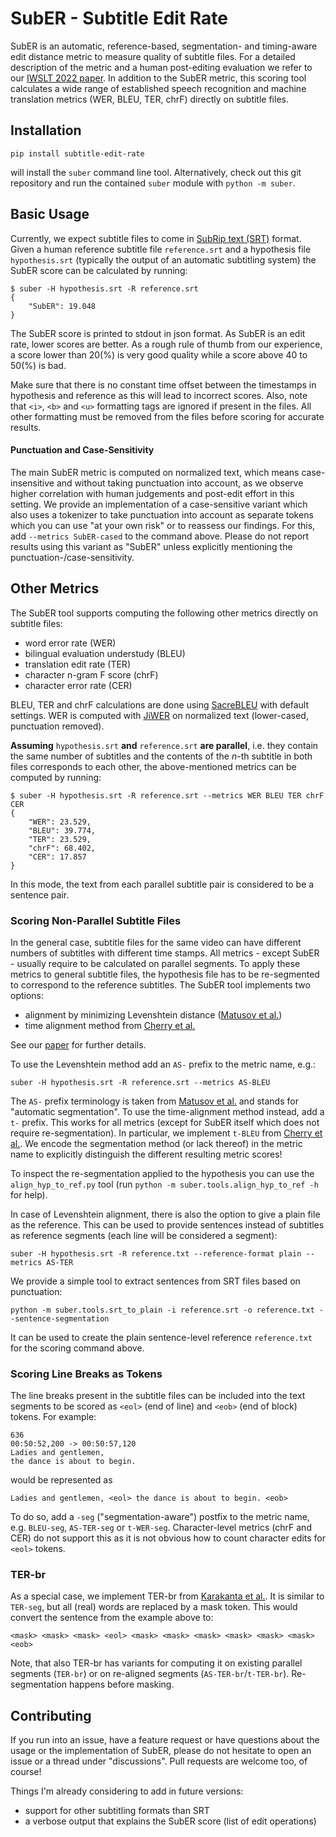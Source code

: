 # SubER - Subtitle Edit Rate

SubER is an automatic, reference-based, segmentation- and timing-aware edit distance metric to measure quality of subtitle files.
For a detailed description of the metric and a human post-editing evaluation we refer to our [IWSLT 2022 paper](https://aclanthology.org/2022.iwslt-1.1.pdf).
In addition to the SubER metric, this scoring tool calculates a wide range of established speech recognition and machine translation metrics (WER, BLEU, TER, chrF) directly on subtitle files.

## Installation
```console
pip install subtitle-edit-rate
```
will install the `suber` command line tool.
Alternatively, check out this git repository and run the contained `suber` module with `python -m suber`.

## Basic Usage
Currently, we expect subtitle files to come in [SubRip text (SRT)](https://en.wikipedia.org/wiki/SubRip) format. Given a human reference subtitle file `reference.srt` and a hypothesis file `hypothesis.srt` (typically the output of an automatic subtitling system) the SubER score can be calculated by running:

```console
$ suber -H hypothesis.srt -R reference.srt
{
    "SubER": 19.048
}
```
The SubER score is printed to stdout in json format. As SubER is an edit rate, lower scores are better. As a rough rule of thumb from our experience, a score lower than 20(%) is very good quality while a score above 40 to 50(%) is bad.

Make sure that there is no constant time offset between the timestamps in hypothesis and reference as this will lead to incorrect scores.
Also, note that `<i>`, `<b>` and `<u>` formatting tags are ignored if present in the files. All other formatting must be removed from the files before scoring for accurate results.

#### Punctuation and Case-Sensitivity
The main SubER metric is computed on normalized text, which means case-insensitive and without taking punctuation into account, as we observe higher correlation with human judgements and post-edit effort in this setting. We provide an implementation of a case-sensitive variant which also uses a tokenizer to take punctuation into account as separate tokens which you can use "at your own risk" or to reassess our findings. For this, add `--metrics SubER-cased` to the command above. Please do not report results using this variant as "SubER" unless explicitly mentioning the punctuation-/case-sensitivity.

## Other Metrics
The SubER tool supports computing the following other metrics directly on subtitle files:

- word error rate (WER)
- bilingual evaluation understudy (BLEU)
- translation edit rate (TER)
- character n-gram F score (chrF)
- character error rate (CER)

BLEU, TER and chrF calculations are done using [SacreBLEU](https://github.com/mjpost/sacrebleu) with default settings. WER is computed with [JiWER](https://github.com/jitsi/jiwer) on normalized text (lower-cased, punctuation removed).

__Assuming__ `hypothesis.srt` __and__ `reference.srt` __are parallel__, i.e. they contain the same number of subtitles and the contents of the _n_-th subtitle in both files corresponds to each other, the above-mentioned metrics can be computed by running:
```console
$ suber -H hypothesis.srt -R reference.srt --metrics WER BLEU TER chrF CER
{
    "WER": 23.529,
    "BLEU": 39.774,
    "TER": 23.529,
    "chrF": 68.402,
    "CER": 17.857
}
```
In this mode, the text from each parallel subtitle pair is considered to be a sentence pair.

### Scoring Non-Parallel Subtitle Files
In the general case, subtitle files for the same video can have different numbers of subtitles with different time stamps. All metrics - except SubER - usually require to be calculated on parallel segments. To apply these metrics to general subtitle files, the hypothesis file has to be re-segmented to correspond to the reference subtitles. The SubER tool implements two options:

- alignment by minimizing Levenshtein distance ([Matusov et al.](https://aclanthology.org/2005.iwslt-1.19.pdf))
- time alignment method from [Cherry et al.](https://www.isca-archive.org/interspeech_2021/cherry21_interspeech.pdf)

See our [paper](https://aclanthology.org/2022.iwslt-1.1.pdf) for further details.

To use the Levenshtein method add an `AS-` prefix to the metric name, e.g.:
```console
suber -H hypothesis.srt -R reference.srt --metrics AS-BLEU
```
The `AS-` prefix terminology is taken from [Matusov et al.](https://aclanthology.org/2005.iwslt-1.19.pdf) and stands for "automatic segmentation".
To use the time-alignment method instead, add a `t-` prefix. This works for all metrics (except for SubER itself which does not require re-segmentation). In particular, we implement `t-BLEU` from [Cherry et al.](https://www.isca-archive.org/interspeech_2021/cherry21_interspeech.pdf). We encode the segmentation method (or lack thereof) in the metric name to explicitly distinguish the different resulting metric scores!

To inspect the re-segmentation applied to the hypothesis you can use the `align_hyp_to_ref.py` tool (run `python -m suber.tools.align_hyp_to_ref -h` for help).

In case of Levenshtein alignment, there is also the option to give a plain file as the reference. This can be used to provide sentences instead of subtitles as reference segments (each line will be considered a segment):

```console
suber -H hypothesis.srt -R reference.txt --reference-format plain --metrics AS-TER
```

We provide a simple tool to extract sentences from SRT files based on punctuation:

```console
python -m suber.tools.srt_to_plain -i reference.srt -o reference.txt --sentence-segmentation
```

It can be used to create the plain sentence-level reference `reference.txt` for the scoring command above.

### Scoring Line Breaks as Tokens
The line breaks present in the subtitle files can be included into the text segments to be scored as `<eol>` (end of line) and `<eob>` (end of block) tokens. For example:

```
636
00:50:52,200 -> 00:50:57,120
Ladies and gentlemen,
the dance is about to begin.
```
would be represented as
```
Ladies and gentlemen, <eol> the dance is about to begin. <eob>
```
To do so, add a `-seg` ("segmentation-aware") postfix to the metric name, e.g. `BLEU-seg`, `AS-TER-seg` or `t-WER-seg`. Character-level metrics (chrF and CER) do not support this as it is not obvious how to count character edits for `<eol>` tokens.

### TER-br
As a special case, we implement TER-br from [Karakanta et al.](https://aclanthology.org/2020.iwslt-1.26.pdf). It is similar to `TER-seg`, but all (real) words are replaced by a mask token. This would convert the sentence from the example above to:
```
<mask> <mask> <mask> <eol> <mask> <mask> <mask> <mask> <mask> <mask> <eob>
```
Note, that also TER-br has variants for computing it on existing parallel segments (`TER-br`) or on re-aligned segments (`AS-TER-br`/`t-TER-br`). Re-segmentation happens before masking.

## Contributing
If you run into an issue, have a feature request or have questions about the usage or the implementation of SubER, please do not hesitate to open an issue or a thread under "discussions". Pull requests are welcome too, of course!

Things I'm already considering to add in future versions:
- support for other subtitling formats than SRT
- a verbose output that explains the SubER score (list of edit operations)

